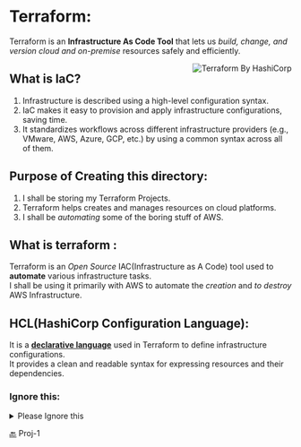 # Terraform:  
<span align="left">
  Terraform is an <b>Infrastructure As Code Tool</b> that lets us <i>build, change, and version cloud and on-premise</i> resources safely and efficiently.  
</span>

<br />    

[<img src="https://encrypted-tbn0.gstatic.com/images?q=tbn:ANd9GcR4qtUfAwWfNV_WEJgT15TZDgq63qtpmK6bUw&usqp=CAU" align="right" alt="Terraform By HashiCorp"></img>](https://www.terraform.io/)  
## What is IaC?  
<ol>
  <li>Infrastructure is described using a high-level configuration syntax.</li>
  <li>IaC makes it easy to provision and apply infrastructure configurations, saving time. </li>
  <li>It standardizes workflows across different infrastructure providers (e.g., VMware, AWS, Azure, GCP, etc.) by using a common syntax across all of them.</li>
</ol>
 
    
## Purpose of Creating this directory: 
<ol>
  <li>I shall be storing my Terraform Projects.</li>
  <li>Terraform helps creates and manages resources on cloud platforms.</li>
  <li>I shall be <i>automating</i> some of the boring stuff of AWS.</li>
</ol>  

## What is terraform : 
Terraform is an <i>Open Source</i> IAC(Infrastructure as A Code) tool used to <b>automate</b> various infrastructure tasks.  
I shall be using it primarily with AWS to automate the <i>creation</i> and <i>to destroy</i> AWS Infrastructure.  

## HCL(HashiCorp Configuration Language): 
It is a <b>[declarative language](https://github.com/hashicorp/hcl)</b> used in Terraform to define infrastructure configurations.  
It provides a clean and readable syntax for expressing resources and their dependencies.  


### Ignore this: 
<details>
  <summary>Please Ignore this</summary>
  Reference material for HCL Language:  https://www.linkedin.com/pulse/terraform-configuration-language-hcl-ajay-umredkar/  
  The above article is not mine and is taken from <b>LinkedIn</b> for reference on HCL as a descriptive language. 
</details>  

[🔙](/Proj-1) Proj-1

